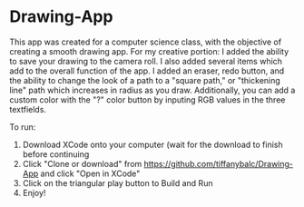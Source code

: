 # Drawing-App
This app was created for a computer science class, with the objective of creating a smooth drawing app.
For my creative portion: I added the ability to save your drawing to the camera roll.
I also added several items which add to the overall function of the app. I added an eraser, redo button, and the ability to change the look of a path to a "square path," or "thickening line" path which increases in radius as you draw. Additionally, you can add a custom color with the "?" color button by inputing RGB values in the three textfields.

To run: 
1. Download XCode onto your computer (wait for the download to finish before continuing
2. Click "Clone or download" from https://github.com/tiffanybalc/Drawing-App and click "Open in XCode"
3. Click on the triangular play button to Build and Run
4. Enjoy!
